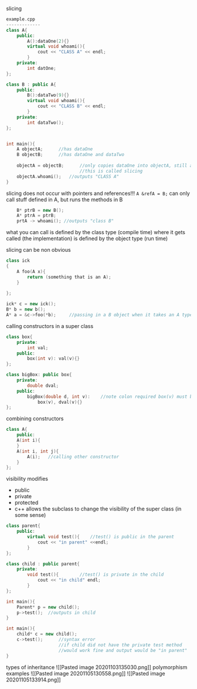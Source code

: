 slicing
``` C++
example.cpp
-------------
class A{
	public:
		A():dataOne(2){}
		virtual void whoami(){
			cout << "CLASS A" << endl;
		}
	private:
		int datOne;
};

class B : public A{
	public:
		B():dataTwo(9){}
		virtual void whoami(){
			cout << "CLASS B" << endl;
		}
	private:
		int dataTwo();
};


int main(){
	A objectA;		//has dataOne 
	B objectB;		//has dataOne and dataTwo
	
	objectA = objectB;		//only copies dataOne into objectA, still a A object
							//this is called slicing
	objectA.whoami();	//outputs "CLASS A"
}

```
slicing does not occur with pointers and references!!!
`A &refA = B;`
can only call stuff defined in A, but runs the methods in B
```c++
	B* ptrB = new B();
	A* ptrA = ptrB;
	prtA -> whoami(); //outputs "class B"
```
what you can call is defined by the class type (compile time)
where it gets called (the implementation) is defined by the object type (run time)


slicing can be non obvious
```c++
class ick
{
	A foo(A x){
		return (something that is an A);
	}
	
};

ick* c = new ick();
B* b = new b();
A* a = &c->foo(*b);		//passing in a B object when it takes an A type, will slice B so it fits A
```


calling constructors in a super class
```c++
class box{
	private:
		int val;
	public:
		box(int v): val(v){}
};

class bigBox: public box{
	private:
		double dval;
	public:
		bigBox(double d, int v):	//note colon required box(v) must be in the initializer
			box(v), dval(v){}
};

```

combining constructors
```c++
class A{
	public:
	A(int i){
	}
	A(int i, int j){
		A(i);	//calling other constructor	
	}
};
```


visibility modifies
- public
- private
- protected
- c++ allows the subclass to change the visibility of the super class (in some sense)

```c++
class parent{
	public:
		virtual void test(){	//test() is public in the parent
			cout << "in parent" <<endl;
		}
};

class child : public parent{
	private:
		void test(){		//test() is private in the child
			cout << "in child" endl;
		}
};

int main(){
	Parent* p = new child();
	p->test();	//outputs in child
}

int main(){
	child* c = new child();
	c->test();		//syntax error
					//if child did not have the private test method
					//would work fine and output would be "in parent"
}
```

types of inheritance
![[Pasted image 20201103135030.png]]
polymorphism examples
![[Pasted image 20201105130558.png]]
![[Pasted image 20201105133914.png]]